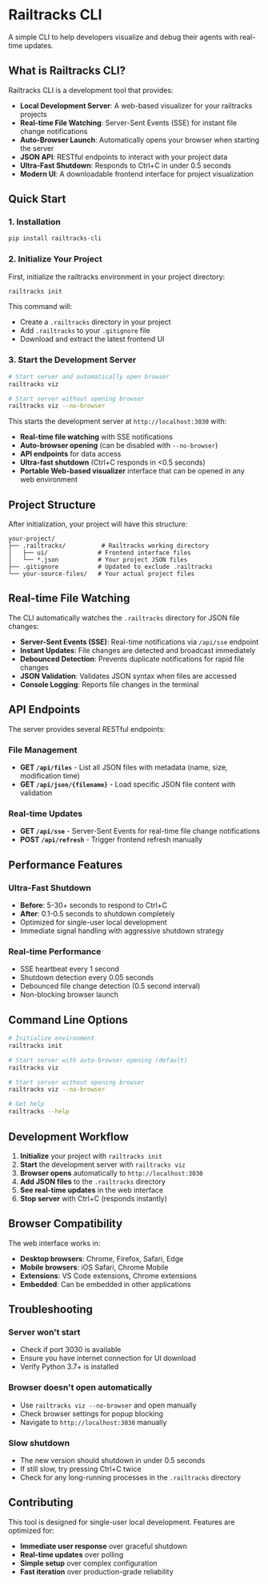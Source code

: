 # Railtracks CLI

A simple CLI to help developers visualize and debug their agents with real-time updates.

## What is Railtracks CLI?

Railtracks CLI is a development tool that provides:

- **Local Development Server**: A web-based visualizer for your railtracks projects
- **Real-time File Watching**: Server-Sent Events (SSE) for instant file change notifications
- **Auto-Browser Launch**: Automatically opens your browser when starting the server
- **JSON API**: RESTful endpoints to interact with your project data
- **Ultra-Fast Shutdown**: Responds to Ctrl+C in under 0.5 seconds
- **Modern UI**: A downloadable frontend interface for project visualization

## Quick Start

### 1. Installation

```bash
pip install railtracks-cli
```

### 2. Initialize Your Project

First, initialize the railtracks environment in your project directory:

```bash
railtracks init
```

This command will:

- Create a `.railtracks` directory in your project
- Add `.railtracks` to your `.gitignore` file
- Download and extract the latest frontend UI

### 3. Start the Development Server

```bash
# Start server and automatically open browser
railtracks viz

# Start server without opening browser
railtracks viz --no-browser
```

This starts the development server at `http://localhost:3030` with:

- **Real-time file watching** with SSE notifications
- **Auto-browser opening** (can be disabled with `--no-browser`)
- **API endpoints** for data access
- **Ultra-fast shutdown** (Ctrl+C responds in <0.5 seconds)
- **Portable Web-based visualizer** interface that can be opened in any web environment

## Project Structure

After initialization, your project will have this structure:

```
your-project/
├── .railtracks/          # Railtracks working directory
│   ├── ui/              # Frontend interface files
│   └── *.json           # Your project JSON files
├── .gitignore           # Updated to exclude .railtracks
└── your-source-files/   # Your actual project files
```

## Real-time File Watching

The CLI automatically watches the `.railtracks` directory for JSON file changes:

- **Server-Sent Events (SSE)**: Real-time notifications via `/api/sse` endpoint
- **Instant Updates**: File changes are detected and broadcast immediately
- **Debounced Detection**: Prevents duplicate notifications for rapid file changes
- **JSON Validation**: Validates JSON syntax when files are accessed
- **Console Logging**: Reports file changes in the terminal

## API Endpoints

The server provides several RESTful endpoints:

### File Management

- **GET `/api/files`** - List all JSON files with metadata (name, size, modification time)
- **GET `/api/json/{filename}`** - Load specific JSON file content with validation

### Real-time Updates

- **GET `/api/sse`** - Server-Sent Events for real-time file change notifications
- **POST `/api/refresh`** - Trigger frontend refresh manually

## Performance Features

### Ultra-Fast Shutdown

- **Before**: 5-30+ seconds to respond to Ctrl+C
- **After**: 0.1-0.5 seconds to shutdown completely
- Optimized for single-user local development
- Immediate signal handling with aggressive shutdown strategy

### Real-time Performance

- SSE heartbeat every 1 second
- Shutdown detection every 0.05 seconds
- Debounced file change detection (0.5 second interval)
- Non-blocking browser launch

## Command Line Options

```bash
# Initialize environment
railtracks init

# Start server with auto-browser opening (default)
railtracks viz

# Start server without opening browser
railtracks viz --no-browser

# Get help
railtracks --help
```

## Development Workflow

1. **Initialize** your project with `railtracks init`
2. **Start** the development server with `railtracks viz`
3. **Browser opens** automatically to `http://localhost:3030`
4. **Add JSON files** to the `.railtracks` directory
5. **See real-time updates** in the web interface
6. **Stop server** with Ctrl+C (responds instantly)

## Browser Compatibility

The web interface works in:

- **Desktop browsers**: Chrome, Firefox, Safari, Edge
- **Mobile browsers**: iOS Safari, Chrome Mobile
- **Extensions**: VS Code extensions, Chrome extensions
- **Embedded**: Can be embedded in other applications

## Troubleshooting

### Server won't start

- Check if port 3030 is available
- Ensure you have internet connection for UI download
- Verify Python 3.7+ is installed

### Browser doesn't open automatically

- Use `railtracks viz --no-browser` and open manually
- Check browser settings for popup blocking
- Navigate to `http://localhost:3030` manually

### Slow shutdown

- The new version should shutdown in under 0.5 seconds
- If still slow, try pressing Ctrl+C twice
- Check for any long-running processes in the `.railtracks` directory

## Contributing

This tool is designed for single-user local development. Features are optimized for:

- **Immediate user response** over graceful shutdown
- **Real-time updates** over polling
- **Simple setup** over complex configuration
- **Fast iteration** over production-grade reliability
